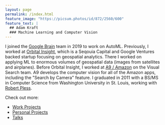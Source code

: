 ```yaml
---
layout: page
permalink: /index.html
feature_image: "https://picsum.photos/id/872/2560/600"
feature_text: |
  ## Adam Kraft
  ### Machine Learning and Computer Vision
---
```


I joined the [Google Brain](https://ai.google/research/teams/brain/) team in 2019 to work on AutoML. Previously, I worked at [Orbital Insight](https://orbitalinsight.com/), which is a Seqouia Capital and Google Ventures backed startup focusing on geospatial analytics. There I worked on applying ML to enormous volumes of geospatial data (images from satellites and airplanes).
Before Orbital Insight, I worked at [A9 / Amazon](https://www.a9.com) on the Visual Search team.
A9 develops the computer vision for all of the Amazon apps, including the "Search by Camera" feature.
I graduated in 2011 with a BS/MS in Computer Science from Washington University in St. Louis, working with [Robert Pless](https://www.cs.seas.gwu.edu/robert-pless).

Check out more:
- [Work Projects](work_projects)
- [Personal Projects](personal_projects)
- [Talks](talks)
